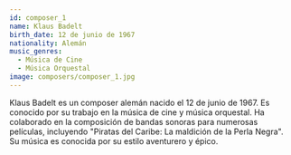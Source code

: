 ```yaml
---
id: composer_1
name: Klaus Badelt
birth_date: 12 de junio de 1967
nationality: Alemán
music_genres: 
  - Música de Cine 
  - Música Orquestal
image: composers/composer_1.jpg
---
```


Klaus Badelt es un composer alemán nacido el 12 de junio de 1967. Es conocido por su trabajo en la música de cine y música orquestal. Ha colaborado en la composición de bandas sonoras para numerosas películas, incluyendo "Piratas del Caribe: La maldición de la Perla Negra". Su música es conocida por su estilo aventurero y épico.
